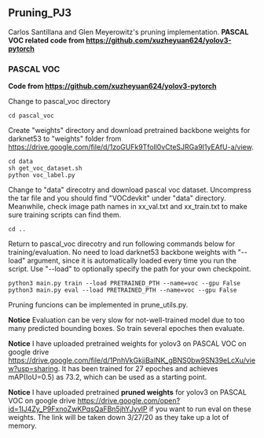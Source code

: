 ## Pruning_PJ3
Carlos Santillana and Glen Meyerowitz's pruning implementation.
**PASCAL VOC related code from https://github.com/xuzheyuan624/yolov3-pytorch**

### PASCAL VOC
**Code from https://github.com/xuzheyuan624/yolov3-pytorch**

Change to pascal_voc directory
```
cd pascal_voc
```
Create "weights" directory and download pretrained backbone weights for darknet53 to "weights" folder from https://drive.google.com/file/d/1zoGUFk9Tfoll0vCteSJRGa9I1yEAfU-a/view.
```
cd data
sh get_voc_dataset.sh
python voc_label.py
```
Change to "data" direcotry and download pascal voc dataset. Uncompress the tar file and you should find "VOCdevkit" under "data" directory. Meanwhile, check image path names in xx_val.txt and xx_train.txt to make sure training scripts can find them.
```
cd ..
```
Return to pascal_voc direcotry and run following commands below for training/evaluation. No need to load darknet53 backbone weights with "--load" argument, since it is automatically loaded every time you run the script. Use "--load" to optionally specify the path for your own checkpoint.
```
python3 main.py train --load PRETRAINED_PTH --name=voc --gpu False
python3 main.py eval --load PRETRAINED_PTH --name=voc --gpu False
```
Pruning funcions can be implemented in prune_utils.py.

**Notice** Evaluation can be very slow for not-well-trained model due to too many predicted bounding boxes. So train several epoches then evaluate.

**Notice** I have uploaded pretrained weights for yolov3 on PASCAL VOC on google drive https://drive.google.com/file/d/1PnhVkGkjiBalNK_gBNS0bw9SN39eLcXu/view?usp=sharing. It has been trained for 27 epoches and achieves  mAP(IoU=0.5) as 73.2, which can be used as a starting point.

**Notice** I have uploaded pretrained **pruned weights** for yolov3 on PASCAL VOC on google drive https://drive.google.com/open?id=1IJ4Zy_P9FxnoZwKPqsQaFBn5jhYJyvlP if you want to run eval on these weights.  The link will be taken down 3/27/20 as they take up a lot of memory.
